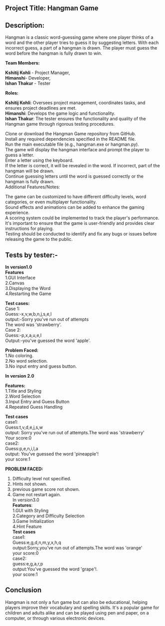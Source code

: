 ## **Project Title: Hangman Game<br />**

## Description:<br />
Hangman is a classic word-guessing game where one player thinks of a word and the other player tries to guess it by suggesting letters. With each incorrect guess, a part of a hangman is drawn. The player must guess the word before the hangman is fully drawn to win.<br /> 

**Team Members:<br />** 

**Kshitij Kohli** - Project Manager,<br /> 
**Himanshi**- Developer,<br /> 
**Ishan Thakur** - Tester<br /> 

**Roles:** <br />

**Kshitij Kohli**: Oversees project management, coordinates tasks, and ensures project deadlines are met.<br /> 
**Himanshi**: Develops the game logic and functionality.<br /> 
**Ishan Thakur**: The tester ensures the functionality and quality of the Hangman game through rigorous testing procedures.<br /> 

Clone or download the Hangman Game repository from GitHub.<br /> 
Install any required dependencies specified in the README file.<br /> 
Run the main executable file (e.g., hangman.exe or hangman.py).<br /> 
The game will display the hangman interface and prompt the player to guess a letter.<br /> 
Enter a letter using the keyboard.<br /> 
If the letter is correct, it will be revealed in the word. If incorrect, part of the hangman will be drawn.<br /> 
Continue guessing letters until the word is guessed correctly or the hangman is fully drawn.<br /> 
Additional Features/Notes:<br /> 

The game can be customized to have different difficulty levels, word categories, or even multiplayer functionality.<br /> 
Sound effects and animations can be added to enhance the gaming experience.<br /> 
A scoring system could be implemented to track the player's performance.<br /> 
It's important to ensure that the game is user-friendly and provides clear instructions for playing.<br /> 
Testing should be conducted to identify and fix any bugs or issues before releasing the game to the public. <br /> 


## **Tests by tester:-** <br /> 

**In version1.0** <br /> 
**Features**<br /> 
1.GUI Interface<br /> 
2.Canvas<br /> 
3.Displaying the Word <br /> 
4.Restarting the Game<br />

**Test cases:** <br /> 
Case 1:<br /> 
Guess:-x,v,w,b,n,j,s,e,l<br /> 
output:-Sorry you've run out of attempts<br /> 
       The word was 'strawberry'.<br /> 
Case 2:<br /> 
Guess:-p,x,a,u,e,l<br /> 
Output:-you've guessed the word 'apple'.<br /> 

**Problem Faced:** <br /> 
1.No coloring.<br /> 
2.No word selection.<br /> 
3.No input entry and guess button.<br /> 


**In version 2.0** <br />

**Features:** <br />
1.Title and Styling<br />
2.Word Selection<br />
3.Input Entry and Guess Button<br />
4.Repeated Guess Handling<br />

**Test cases** <br />
case1:<br />
Guess:t,v,d,e,j,s,w<br />
output: Sorry you've run out of attempts.The word was 'strawberry'<br />
Your score:0<br />
case2:<br />
Guess:p,e,n,i,l,a<br />
output: You've guessed the word 'pineapple'!<br />
your score:1<br />   


**PROBLEM FACED:** <br /> 
1. Difficulty level not specified.<br /> 
2. Hints not shown.<br /> 
3. previous game score not shown.<br />
4. Game not restart again.<br />
In version3.0<br />
**Features**:<br />
1.GUI with Styling<br />
2.Category and Difficulty Selection<br />
3.Game Initialization<br />
4.Hint Feature<br />
**Test cases**<br />
case1:<br />
Guess:e,g,d,n,m,y,x,h,q<br />
output:Sorry,you've run out of attempts.The word was 'orange'<br />
your score:0<br />
case2:<br />
guess:e,g,a,r,p<br />
output:You've guessed the word 'grape'!.<br />
your score:1<br />
   

## Conclusion 

Hangman is not only a fun game but can also be educational, helping players improve their vocabulary and spelling skills. It's a popular game for children and adults alike and can be played using pen and paper, on a computer, or through various electronic devices.<br /> 



